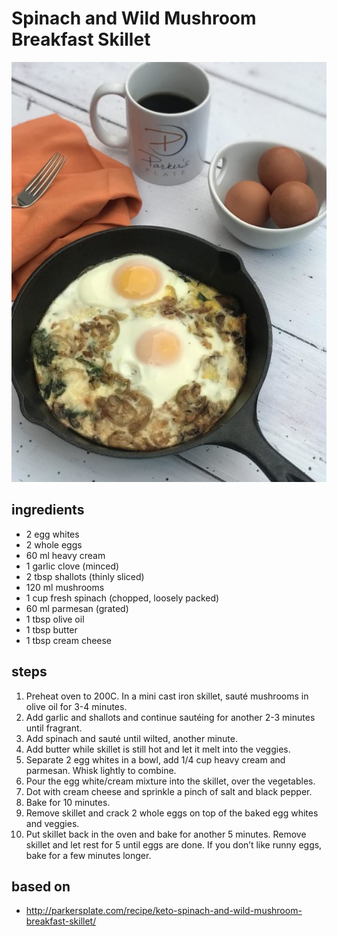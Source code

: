 # Spinach and Wild Mushroom Breakfast Skillet

![Spinach and Wild Mushroom Breakfast Skillet](images/spinach-and-wild-mushroom-breakfast-skillet.jpg)

## ingredients

- 2 egg whites
- 2 whole eggs
- 60 ml heavy cream
- 1 garlic clove (minced)
- 2 tbsp shallots (thinly sliced)
- 120 ml mushrooms
- 1 cup fresh spinach (chopped, loosely packed)
- 60 ml parmesan (grated)
- 1 tbsp olive oil
- 1 tbsp butter
- 1 tbsp cream cheese

## steps

1. Preheat oven to 200C. In a mini cast iron skillet, sauté mushrooms in olive oil for 3-4 minutes.
2. Add garlic and shallots and continue sautéing for another 2-3 minutes until fragrant.
3. Add spinach and sauté until wilted, another minute.
4. Add butter while skillet is still hot and let it melt into the veggies.
5. Separate 2 egg whites in a bowl, add 1/4 cup heavy cream and parmesan. Whisk lightly to combine.
6. Pour the egg white/cream mixture into the skillet, over the vegetables.
7. Dot with cream cheese and sprinkle a pinch of salt and black pepper.
8. Bake for 10 minutes.
9. Remove skillet and crack 2 whole eggs on top of the baked egg whites and veggies.
10. Put skillet back in the oven and bake for another 5 minutes. Remove skillet and let rest for 5 until eggs are done. If you don’t like runny eggs, bake for a few minutes longer.

## based on

- http://parkersplate.com/recipe/keto-spinach-and-wild-mushroom-breakfast-skillet/
